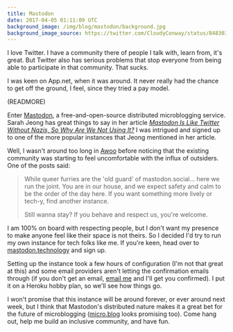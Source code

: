 ```yaml
---
title: Mastodon
date: 2017-04-05 01:11:09 UTC
background_image: /img/blog/mastodon/background.jpg
background_image_source: https://twitter.com/CloudyConway/status/848303160548577280
---
```


I love Twitter. I have a community there of people I talk with, learn from, it's great. But Twitter also has serious problems that stop everyone from being able to participate in that community. That sucks.

I was keen on App.net, when it was around. It never really had the chance to get off the ground, I feel, since they tried a pay model.

(READMORE)

Enter [Mastodon](https://github.com/tootsuite/mastodon), a free-and-open-source distributed microblogging service. Sarah Jeong has great things to say in her article [_Mastodon Is Like Twitter Without Nazis, So Why Are We Not Using It?_](https://motherboard.vice.com/en_us/article/mastodon-is-like-twitter-without-nazis-so-why-are-we-not-using-it) I was intrigued and signed up to one of the more popular instances that Jeong mentioned in her article. 

Well, I wasn't around too long in [Awoo](https://awoo.space) before noticing that the existing community was starting to feel uncomfortable with the influx of outsiders. One of the posts said:

> While queer furries are the 'old guard' of mastodon.social... here we run the joint. You are in our house, and we expect safety and calm to be the order of the day here. If you want something more lively or tech-y, find another instance.
> 
> Still wanna stay? If you behave and respect us, you're welcome.

I am 100% on board with respecting people, but I don't want my presence to make anyone feel like their space is not theirs. So I decided I'd try to run my own instance for tech folks like me. If you're keen, head over to [mastodon.technology](https://mastodon.technology) and sign up.

Setting up the instance took a few hours of configuration (I'm not that great at this) and some email providers aren't letting the confirmation emails through (if you don't get an email, [email me](mailto:ash@ashfurrow.com) and I'll get you confirmed). I put it on a Heroku hobby plan, so we'll see how things go. 

I won't promise that this instance will be around forever, or ever around next week, but I think that Mastodon's distributed nature makes it a great bet for the future of microblogging ([micro.blog](http://micro.blog) looks promising too). Come hang out, help me build an inclusive community, and have fun. 
